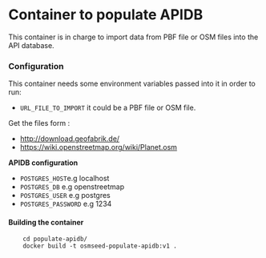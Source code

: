 # Container to populate APIDB


This container is in charge to import data from PBF file or OSM files into the API database.


### Configuration

This container needs some environment variables passed into it in order to run:


- `URL_FILE_TO_IMPORT` it could be a PBF file or OSM file.

Get the files form :

- http://download.geofabrik.de/
- https://wiki.openstreetmap.org/wiki/Planet.osm

**APIDB configuration**

  - `POSTGRES_HOST`e.g localhost
  - `POSTGRES_DB` e.g openstreetmap
  - `POSTGRES_USER` e.g postgres
  - `POSTGRES_PASSWORD` e.g 1234

#### Building the container


```
    cd populate-apidb/
    docker build -t osmseed-populate-apidb:v1 .
```
